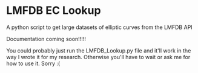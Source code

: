 # LMFDB EC Lookup
A python script to get large datasets of elliptic curves from the LMFDB API

Documentation coming soon!!!!!

You could probably just run the LMFDB_Lookup.py file and it'll work in the way I wrote it for my research. Otherwise you'll have to wait or ask me for how to use it. Sorry :(
